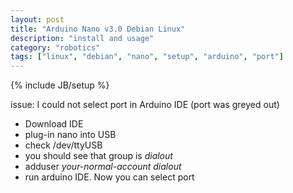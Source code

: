 ```yaml
---
layout: post
title: "Arduino Nano v3.0 Debian Linux"
description: "install and usage"
category: "robotics"
tags: ["linux", "debian", "nano", "setup", "arduino", "port"]
---
```

{% include JB/setup %}

issue: I could not select port in Arduino IDE (port was greyed out)

* Download IDE
* plug-in nano into USB
* check /dev/ttyUSB
* you should see that group is *dialout*
* adduser _your-normal-account_ *dialout*
* run arduino IDE. Now you can select port

